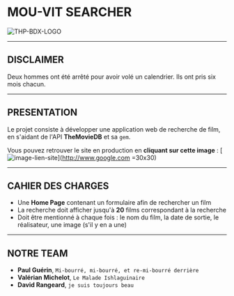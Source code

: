 # MOU-VIT SEARCHER
![THP-BDX-LOGO](http://image.noelshack.com/fichiers/2018/45/1/1541412703-thpbdx1.png)

---
## DISCLAIMER

Deux hommes ont été arrêté pour avoir volé un calendrier. Ils ont pris six mois chacun.

---
## PRESENTATION

Le projet consiste à développer une application web de recherche de film, en s'aidant de l'API **TheMovieDB** et sa `gem`.

Vous pouvez retrouver le site en production en **cliquant sur cette image** : [![image-lien-site](https://cultofthepartyparrot.com/parrots/hd/gentlemanparrot.gif)](http://www.google.com =30x30)

---
## CAHIER DES CHARGES

* Une **Home Page** contenant un formulaire afin de rechercher un film
* La recherche doit afficher jusqu'à **20** films correspondant à la recherche
* Doit être mentionné à chaque fois : le nom du film, la date de sortie, le réalisateur, une image (s'il y en a une)

---
## NOTRE TEAM

* **Paul Guérin**, `Mi-bourré, mi-bourré, et re-mi-bourré derrière`
* **Valérian Michelot**, `Le Malade Ishlaguinaire`
* **David Rangeard**, `je suis toujours beau`
